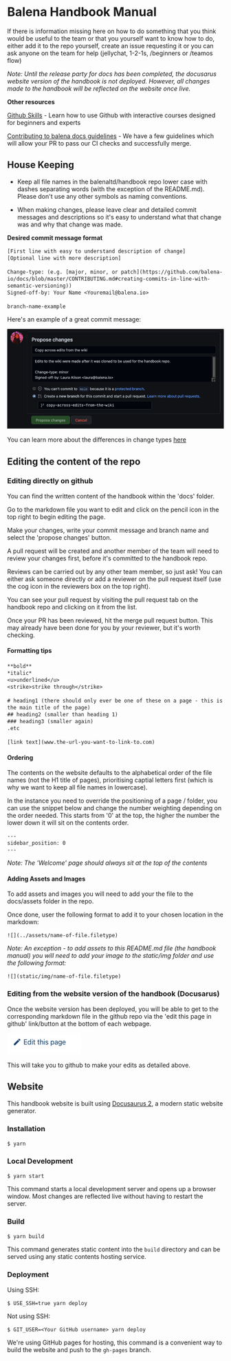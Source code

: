 # Balena Handbook Manual
If there is information missing here on how to do something that you think would be useful to the team or that you yourself want to know how to do, either add it to the repo yourself, create an issue requesting it or you can ask anyone on the team for help (jellychat, 1-2-1s, /beginners or /teamos flow)

*Note: Until the release party for docs has been completed, the docusarus website version of the handbook is not deployed. However, all changes made to the handbook will be reflected on the website once live.*

**Other resources**

[Github Skills](https://skills.github.com/) - Learn how to use Github with interactive courses designed for beginners and experts

[Contributing to balena docs guidelines](https://github.com/balena-io/docs/blob/master/CONTRIBUTING.md#creating-commits-in-line-with-semantic-versioning) - We have a few guidelines which will allow your PR to pass our CI checks and successfully merge. 

## House Keeping
- Keep all file names in the balenaltd/handbook repo lower case with dashes separating words (with the exception of the README.md). Please don't use any other symbols as naming conventions.

- When making changes, please leave clear and detailed commit messages and descriptions so it's easy to understand what that change was and why that change was made.

**Desired commit message format**
```
[First line with easy to understand description of change] 
[Optional line with more description]

Change-type: (e.g. [major, minor, or patch](https://github.com/balena-io/docs/blob/master/CONTRIBUTING.md#creating-commits-in-line-with-semantic-versioning))
Signed-off-by: Your Name <Youremail@balena.io>

branch-name-example
```

Here's an example of a great commit message:

![](static/img/commit-message-example.png)

You can learn more about the differences in change types [here](https://github.com/balena-io/docs/blob/master/CONTRIBUTING.md#creating-commits-in-line-with-semantic-versioning)

## Editing the content of the repo

### Editing directly on github
You can find the written content of the handbook within the 'docs' folder.

Go to the markdown file you want to edit and click on the pencil icon in the top right to begin editing the page.

Make your changes, write your commit message and branch name and select the 'propose changes' button.

A pull request will be created and another member of the team will need to review your changes first, before it's committed to the handbook repo.

Reviews can be carried out by any other team member, so just ask! You can either ask someone directly or add a reviewer on the pull request itself (use the cog icon in the reviewers box on the top right).

You can see your pull request by visiting the pull request tab on the handbook repo and clicking on it from the list.

Once your PR has been reviewed, hit the merge pull request button. This may already have been done for you by your reviewer, but it's worth checking.

#### Formatting tips
```
**bold**
*italic*
<u>underlined</u>
<strike>strike through</strike>

# heading1 (there should only ever be one of these on a page - this is the main title of the page)
## heading2 (smaller than heading 1)
### heading3 (smaller again)
.etc

[link text](www.the-url-you-want-to-link-to.com)

```
#### Ordering
The contents on the website defaults to the alphabetical order of the file names (not the H1 title of pages), prioritising captial letters first (which is why we want to keep all file names in lowercase).

In the instance you need to override the positioning of a page / folder, you can use the snippet below and change the number weighting depending on the order needed. This starts from '0' at the top, the higher the number the lower down it will sit on the contents order. 

```
---
sidebar_position: 0
---
```

*Note: The 'Welcome' page should always sit at the top of the contents*

#### Adding Assets and Images
To add assets and images you will need to add your the file to the docs/assets folder in the repo. 

Once done, user the following format to add it to your chosen location in the markdown:

```
![](../assets/name-of-file.filetype)
```

*Note: An exception - to add assets to this README.md file (the handbook manual) you will need to add your image to the static/img folder and use the following format:*

```
![](static/img/name-of-file.filetype)
```

### Editing from the website version of the handbook (Docusarus)
Once the website version has been deployed, you will be able to get to the corresponding markdown file in the github repo via the 'edit this page in github' link/button at the bottom of each webpage. 

![](static/img/edit-page.png)

This will take you to github to make your edits as detailed above.

## Website

This handbook website is built using [Docusaurus 2](https://docusaurus.io/), a modern static website generator.

### Installation

```
$ yarn
```

### Local Development

```
$ yarn start
```

This command starts a local development server and opens up a browser window. Most changes are reflected live without having to restart the server.

### Build

```
$ yarn build
```

This command generates static content into the `build` directory and can be served using any static contents hosting service.

### Deployment

Using SSH:

```
$ USE_SSH=true yarn deploy
```

Not using SSH:

```
$ GIT_USER=<Your GitHub username> yarn deploy
```

We're using GitHub pages for hosting, this command is a convenient way to build the website and push to the `gh-pages` branch.

